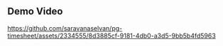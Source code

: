 ## Demo Video

https://github.com/saravanaselvan/pg-timesheet/assets/2334555/8d3885cf-9181-4db0-a3d5-9bb5b4fd5963

